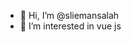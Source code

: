 - 👋 Hi, I’m @sliemansalah
- 👀 I’m interested in vue js

<!---
sliemansalah/sliemansalah is a ✨ special ✨ repository because its `README.md` (this file) appears on your GitHub profile.
You can click the Preview link to take a look at your changes.
--->
